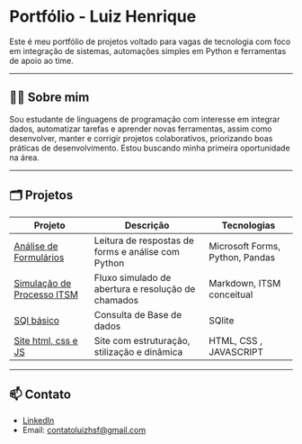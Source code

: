 
# Portfólio - Luiz Henrique 

Este é meu portfólio de projetos voltado para vagas de tecnologia com foco em integração de sistemas, automações simples em Python e ferramentas de apoio ao time.

---

## 🧑‍💻 Sobre mim

Sou estudante de linguagens de programação com interesse em integrar dados, automatizar tarefas e aprender novas ferramentas, assim como desenvolver, manter e corrigir projetos colaborativos, priorizando boas práticas de desenvolvimento. Estou buscando minha primeira oportunidade na área.

---

## 🗂️ Projetos

| Projeto | Descrição | Tecnologias |
|--------|-----------|-------------|
| [Análise de Formulários](./microsoft-forms-python-analysis) | Leitura de respostas de forms e análise com Python | Microsoft Forms, Python, Pandas 
| [Simulação de Processo ITSM](./itsm-simulacao-processo) | Fluxo simulado de abertura e resolução de chamados | Markdown, ITSM conceitual 
| [SQl básico](./SQl-basico) | Consulta de Base de dados | SQlite |
| [Site html, css e JS](./middle-earth-map) | Site com estruturação, stilização e dinâmica | HTML, CSS , JAVASCRIPT 



---

## 📫 Contato

- [LinkedIn](https://www.linkedin.com/in/luiz-henrique-santana-de-faria-781781365/)
- Email: contatoluizhsf@gmail.com
